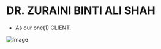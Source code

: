 # DR. ZURAINI BINTI ALI SHAH
- As our one(1) CLIENT.

![Image](images/photo_2023-10-16_09-14-09.jpg)
